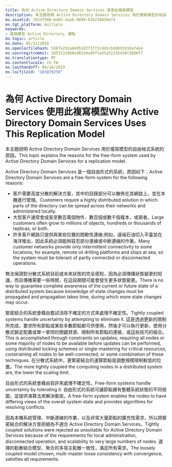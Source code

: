 ```yaml
---
title: 為何 Active Directory Domain Services 使用此複寫模型
description: 本主題說明 Active Directory Domain Services 用於複寫模型的自由格式系統的原因。
ms.assetid: 202df900-6d03-4aa8-9099-016238059ef4
ms.tgt_platform: multiple
keywords:
- 複寫模型 Active Directory，優點
ms.topic: article
ms.date: 05/31/2018
ms.openlocfilehash: 538fe291a04953d373ff3cd45cbd4693d3dafab4
ms.sourcegitcommit: 2d531328b6ed82d4ad971a45a5131b430c5866f7
ms.translationtype: MT
ms.contentlocale: zh-TW
ms.lasthandoff: 09/16/2019
ms.locfileid: "103839256"
---
```

# <a name="why-active-directory-domain-services-uses-this-replication-model"></a><span data-ttu-id="f06be-104">為何 Active Directory Domain Services 使用此複寫模型</span><span class="sxs-lookup"><span data-stu-id="f06be-104">Why Active Directory Domain Services Uses This Replication Model</span></span>

<span data-ttu-id="f06be-105">本主題說明 Active Directory Domain Services 用於複寫模型的自由格式系統的原因。</span><span class="sxs-lookup"><span data-stu-id="f06be-105">This topic explains the reasons for the free-form system used by Active Directory Domain Services for a replication model.</span></span>

<span data-ttu-id="f06be-106">Active Directory Domain Services 是一個自由形式的系統，原因如下：</span><span class="sxs-lookup"><span data-stu-id="f06be-106">Active Directory Domain Services are a free-form system for the following reasons:</span></span>

-   <span data-ttu-id="f06be-107">客戶需要高度分散的解決方案，其中的目錄部分可以散佈在其網路上，並在本機進行管理。</span><span class="sxs-lookup"><span data-stu-id="f06be-107">Customers require a highly distributed solution in which parts of the directory can be spread across their networks and administered locally.</span></span>
-   <span data-ttu-id="f06be-108">大型客戶通常會成長至數百萬個物件、數百個或數千個複本，或兩者。</span><span class="sxs-lookup"><span data-stu-id="f06be-108">Large customers often grow to millions of objects, hundreds or thousands of replicas, or both.</span></span>
-   <span data-ttu-id="f06be-109">許多客戶網路只提供與某些位置的間歇性連線;例如，遠端石油切入平臺並在海洋推出，因此系統必須能夠容忍部分連線或中斷連線的作業。</span><span class="sxs-lookup"><span data-stu-id="f06be-109">Many customer networks provide only intermittent connectivity to some locations; for example, remote oil drilling platforms and ships at sea, so the system must be tolerant of partly connected or disconnected operations.</span></span>

<span data-ttu-id="f06be-110">無法保證對分散式系統目前或未來狀態的完全感知，因為必須傳播狀態變更的知識，而且傳播需要一些時間，在這段期間可能會發生更多狀態變更。</span><span class="sxs-lookup"><span data-stu-id="f06be-110">There is no way to guarantee complete awareness of the current or future state of a distributed system because knowledge of state changes must be propagated and propagation takes time, during which more state changes may occur.</span></span>

<span data-ttu-id="f06be-111">緊密結合的系統會藉由嘗試消除不確定的方式來處理不確定性。</span><span class="sxs-lookup"><span data-stu-id="f06be-111">Tightly coupled systems handle uncertainty by attempting to eliminate it.</span></span> <span data-ttu-id="f06be-112">這是透過更新的限制所完成，要求所有節點或某些多數節點都可供使用，然後才可以執行更新、使用分散式鎖定配置或單一掌控的關鍵資源、限制所有節點的連接，或這些技巧的組合。</span><span class="sxs-lookup"><span data-stu-id="f06be-112">This is accomplished through constraints on updates, requiring all nodes or some majority of nodes to be available before updates can be performed, using distributed locking schemes or single-mastering for critical resources, constraining all nodes to be well-connected, or some combination of these techniques.</span></span> <span data-ttu-id="f06be-113">在分散式系統中，更緊密結合的運算節點是調整規模限制較低的位置。</span><span class="sxs-lookup"><span data-stu-id="f06be-113">The more tightly coupled the computing nodes in a distributed system are, the lower the scaling limit.</span></span>

<span data-ttu-id="f06be-114">自由形式的系統會藉由容許來處理不確定性。</span><span class="sxs-lookup"><span data-stu-id="f06be-114">Free-form systems handle uncertainty by tolerating it.</span></span> <span data-ttu-id="f06be-115">自由形式的系統可讓節點擁有整體系統狀態的不同視圖，並提供演算法來解決衝突。</span><span class="sxs-lookup"><span data-stu-id="f06be-115">A free-form system enables the nodes to have differing views of the overall system state and provides algorithms for resolving conflicts.</span></span>

<span data-ttu-id="f06be-116">因為本機系統管理、中斷連線的作業，以及非常大量節點的擴充性需求，所以將緊密結合的解決方案拒絕為不適合 Active Directory Domain Services。</span><span class="sxs-lookup"><span data-stu-id="f06be-116">Tightly coupled solutions were rejected as unsuitable for Active Directory Domain Services because of the requirements for local administration, disconnected operation, and scalability to very large numbers of nodes.</span></span> <span data-ttu-id="f06be-117">選擇的鬆散結合模型、聚合的多宿主鬆散一致性，滿足所有需求。</span><span class="sxs-lookup"><span data-stu-id="f06be-117">The loosely coupled model chosen, multi-master loose consistency with convergence, satisfies all requirements.</span></span>

 

 




